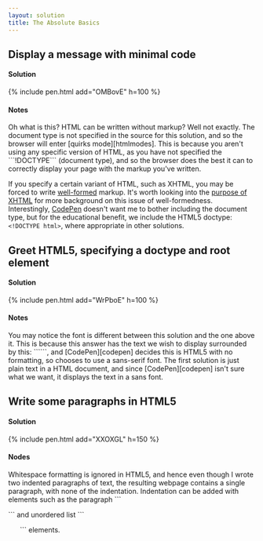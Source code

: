 ```yaml
---
layout: solution
title: The Absolute Basics 
---
```


<h2 id="hello">Display a message with minimal code</h2>

<h4>Solution</h4>
{% include pen.html add="OMBovE" h=100 %}

<h4>Notes</h4>
Oh what is this? HTML can be written without markup? Well not exactly. The document type is not specified in the source for this solution, and so the browser will enter [quirks mode][htmlmodes]. This is because you aren't using any specific version of HTML, as you have not specified the ```!DOCTYPE``` (document type), and so the browser does the best it can to correctly display your page with the markup you've written. 

If you specify a certain variant of HTML, such as XHTML, you may be forced to write [well-formed][xhtmllen] markup. It's worth looking into the [purpose of XHTML][xhtmlpurp] for more background on this issue of well-formedness. Interestingly, [CodePen][codepen] doesn't want me to bother including the document type, but for the educational benefit, we include the HTML5 doctype: ```<!DOCTYPE html>```, where appropriate in other solutions.


<h2 id="doctype">Greet HTML5, specifying a doctype and root element</h2>

<h4>Solution</h4>
{% include pen.html add="WrPboE" h=100 %}

<h4>Notes</h4>
You may notice the font is different between this solution and the one above it. This is because this answer has the text we wish to display surrounded by this: ```<html></html>```, and [CodePen][codepen] decides this is HTML5 with no formatting, so chooses to use a sans-serif font. The first solution is just plain text in a HTML document, and since [CodePen][codepen] isn't sure what we want, it displays the text in a sans font.

<h2 id="multline">Write some paragraphs in HTML5</h2>

<h4>Solution</h4>
{% include pen.html add="XXOXGL" h=150 %}

<h4>Nodes</h4>
Whitespace formatting is ignored in HTML5, and hence even though I wrote two indented paragraphs of text, the resulting webpage contains a single paragraph, with none of the indentation. Indentation can be added with elements such as the paragraph ```<p>``` and unordered list ```<ul>``` elements.

[htmlmodes]:https://developer.mozilla.org/en-US/docs/Quirks_Mode_and_Standards_Mode
[xhtmlpurp]:http://diveintohtml5.info/past.html#xhtml
[xhtmllen]:https://www.w3.org/TR/xhtml1/#diffs
[codepen]: http://codepen.io/about/
